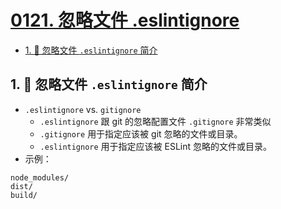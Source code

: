 # [0121. 忽略文件 .eslintignore](https://github.com/tnotesjs/TNotes.javascript/tree/main/notes/0121.%20%E5%BF%BD%E7%95%A5%E6%96%87%E4%BB%B6%20.eslintignore)

<!-- region:toc -->

- [1. 📒 忽略文件 `.eslintignore` 简介](#1--忽略文件-eslintignore-简介)

<!-- endregion:toc -->

## 1. 📒 忽略文件 `.eslintignore` 简介

- `.eslintignore` vs. `gitignore`
  - `.eslintignore` 跟 git 的忽略配置文件 `.gitignore` 非常类似
  -  `.gitignore` 用于指定应该被 git 忽略的文件或目录。
  - `.eslintignore` 用于指定应该被 ESLint 忽略的文件或目录。
- 示例：

```
node_modules/
dist/
build/
```
